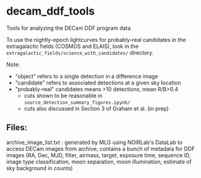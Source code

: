 # decam_ddf_tools
Tools for analyzing the DECam DDF program data.

To use the nightly-epoch lightcurves for probably-real candidates in the extragalactic fields (COSMOS and ELAIS), look in the `extragalactic_fields/science_with_candidates/` directory.

Note:

 * "object" refers to a single detection in a difference image
 * "candidate" refers to associated detections at a given sky location
 * "probably-real" candidates means >10 detections, mean R/B>0.4
   * cuts shown to be reasonable in `source_detection_summary_figures.ipynb/`
   * cuts also discussed in Section 3 of Graham et al. (in prep)


## Files:

archive_image_list.txt : generated by MLG using NOIRLab's DataLab to access DECam images from archive; contains a bunch of metadata for DDF images (RA, Dec, MJD, filter, airmass, target, exposure time, sequence ID, image type classification, moon separation, moon illumination, estimate of sky background in counts)
